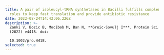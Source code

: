 ```yaml
---
title: A pair of isoleucyl-tRNA synthetases in Bacilli fulfills complementary
  roles to keep fast translation and provide antibiotic resistance
date: 2022-08-24T14:43:06.226Z
description: >-
  Zanki V, Bozic B, Mocibob M, Ban N, **Gruic-Sovulj I***. Protein Sci. 31
  (2022) e4418. doi:

  10.1002/pro.4418.
selected: true
---
```

